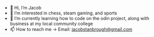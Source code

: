 - 👋 Hi, I’m Jacob
- 👀 I’m interested in chess, steam gaming, and sports
- 🌱 I’m currently learning how to code on the odin project, along with business at my local community college
- 📫 How to reach me -> Email: jacobstanbrough@gmail.com
